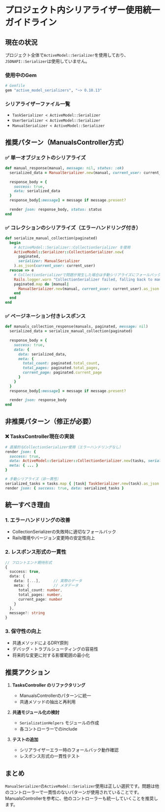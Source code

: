 # プロジェクト内シリアライザー使用統一ガイドライン

## 現在の状況

プロジェクト全体で`ActiveModel::Serializer`を使用しており、`JSONAPI::Serializer`は使用していません。

### 使用中のGem
```ruby
# Gemfile
gem "active_model_serializers", "~> 0.10.13"
```

### シリアライザーファイル一覧
- `TaskSerializer < ActiveModel::Serializer`
- `UserSerializer < ActiveModel::Serializer`
- `ManualSerializer < ActiveModel::Serializer`

## 推奨パターン（ManualsController方式）

### ✅ 単一オブジェクトのシリアライズ
```ruby
def manual_response(manual, message: nil, status: :ok)
  serialized_data = ManualSerializer.new(manual, current_user: current_user).as_json
  
  response_body = {
    success: true,
    data: serialized_data
  }
  response_body[:message] = message if message.present?
  
  render json: response_body, status: status
end
```

### ✅ コレクションのシリアライズ（エラーハンドリング付き）
```ruby
def serialize_manual_collection(paginated)
  begin
    # ActiveModel::Serializer::CollectionSerializer を使用
    ActiveModel::Serializer::CollectionSerializer.new(
      paginated, 
      serializer: ManualSerializer
    ).as_json(current_user: current_user)
  rescue => e
    # CollectionSerializerで問題が発生した場合は手動シリアライズにフォールバック
    Rails.logger.warn "CollectionSerializer failed, falling back to manual serialization: #{e.message}"
    paginated.map do |manual|
      ManualSerializer.new(manual, current_user: current_user).as_json
    end
  end
end
```

### ✅ ページネーション付きレスポンス
```ruby
def manuals_collection_response(manuals, paginated, message: nil)
  serialized_data = serialize_manual_collection(paginated)
  
  response_body = {
    success: true,
    data: {
      data: serialized_data,
      meta: {
        total_count: paginated.total_count,
        total_pages: paginated.total_pages,
        current_page: paginated.current_page
      }
    }
  }
  response_body[:message] = message if message.present?
  
  render json: response_body
end
```

## 非推奨パターン（修正が必要）

### ❌ TasksController現在の実装
```ruby
# 直接的なCollectionSerializer使用（エラーハンドリングなし）
render json: { 
  success: true, 
  data: ActiveModel::Serializer::CollectionSerializer.new(tasks, serializer: TaskSerializer),
  meta: { ... }
}

# 手動シリアライズ（非一貫性）
serialized_tasks = tasks.map { |task| TaskSerializer.new(task).as_json }
render json: { success: true, data: serialized_tasks }
```

## 統一すべき理由

### 1. エラーハンドリングの改善
- CollectionSerializerの失敗時に適切なフォールバック
- Rails環境やバージョン変更時の安定性向上

### 2. レスポンス形式の一貫性
```typescript
// フロントエンド期待形式
{
  success: true,
  data: {
    data: [...],      // 実際のデータ
    meta: {           // メタデータ
      total_count: number,
      total_pages: number,
      current_page: number
    }
  },
  message?: string
}
```

### 3. 保守性の向上
- 共通メソッドによるDRY原則
- デバッグ・トラブルシューティングの容易性
- 将来的な変更に対する影響範囲の最小化

## 推奨アクション

1. **TasksController のリファクタリング**
   - ManualsControllerのパターンに統一
   - 共通メソッドの抽出と再利用

2. **共通モジュール化の検討**
   - `SerializationHelpers` モジュールの作成
   - 各コントローラーでのinclude

3. **テストの追加**
   - シリアライザーエラー時のフォールバック動作確認
   - レスポンス形式の一貫性テスト

## まとめ

`ManualSerializer`の`ActiveModel::Serializer`使用は正しい選択です。問題は他のコントローラーで一貫性のないパターンが使用されていることです。ManualsControllerを参考に、他のコントローラーも統一していくことを推奨します。 
